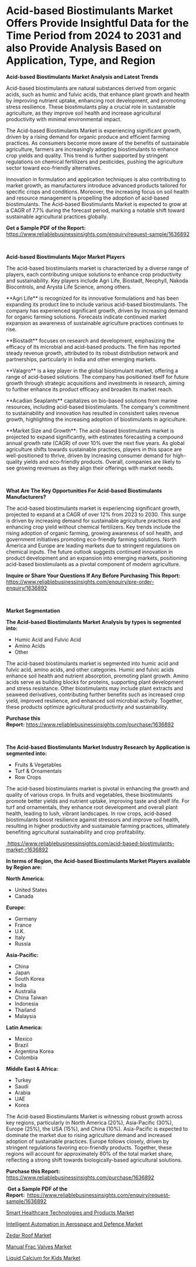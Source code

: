 <p><h1>Acid-based Biostimulants Market Offers Provide Insightful Data for the Time Period from 2024 to 2031 and also Provide Analysis Based on Application, Type, and Region</h1></p><p><strong>Acid-based Biostimulants Market Analysis and Latest Trends</strong></p>
<p><p>Acid-based biostimulants are natural substances derived from organic acids, such as humic and fulvic acids, that enhance plant growth and health by improving nutrient uptake, enhancing root development, and promoting stress resilience. These biostimulants play a crucial role in sustainable agriculture, as they improve soil health and increase agricultural productivity with minimal environmental impact.</p><p>The Acid-based Biostimulants Market is experiencing significant growth, driven by a rising demand for organic produce and efficient farming practices. As consumers become more aware of the benefits of sustainable agriculture, farmers are increasingly adopting biostimulants to enhance crop yields and quality. This trend is further supported by stringent regulations on chemical fertilizers and pesticides, pushing the agriculture sector toward eco-friendly alternatives.</p><p>Innovation in formulation and application techniques is also contributing to market growth, as manufacturers introduce advanced products tailored for specific crops and conditions. Moreover, the increasing focus on soil health and resource management is propelling the adoption of acid-based biostimulants. The Acid-based Biostimulants Market is expected to grow at a CAGR of 7.7% during the forecast period, marking a notable shift toward sustainable agricultural practices globally.</p></p>
<p><strong>Get a Sample PDF of the Report:&nbsp;</strong> <a href="https://www.reliablebusinessinsights.com/enquiry/request-sample/1636892?utm_campaign=1094&utm_medium=2&utm_source=Github&utm_content=ia&utm_term=07122024&utm_id=acid-based-biostimulants">https://www.reliablebusinessinsights.com/enquiry/request-sample/1636892</a></p>
<p>&nbsp;</p>
<p><strong>Acid-based Biostimulants Major Market Players</strong></p>
<p><p>The acid-based biostimulants market is characterized by a diverse range of players, each contributing unique solutions to enhance crop productivity and sustainability. Key players include Agri Life, Biostadt, Neophyll, Nakoda Biocontrols, and Arysta Life Science, among others.</p><p>**Agri Life** is recognized for its innovative formulations and has been expanding its product line to include various acid-based biostimulants. The company has experienced significant growth, driven by increasing demand for organic farming solutions. Forecasts indicate continued market expansion as awareness of sustainable agriculture practices continues to rise.</p><p>**Biostadt** focuses on research and development, emphasizing the efficacy of its microbial and acid-based products. The firm has reported steady revenue growth, attributed to its robust distribution network and partnerships, particularly in India and other emerging markets.</p><p>**Valagro** is a key player in the global biostimulant market, offering a range of acid-based solutions. The company has positioned itself for future growth through strategic acquisitions and investments in research, aiming to further enhance its product efficacy and broaden its market reach.</p><p>**Acadian Seaplants** capitalizes on bio-based solutions from marine resources, including acid-based biostimulants. The company's commitment to sustainability and innovation has resulted in consistent sales revenue growth, highlighting the increasing adoption of biostimulants in agriculture.</p><p>**Market Size and Growth**: The acid-based biostimulants market is projected to expand significantly, with estimates forecasting a compound annual growth rate (CAGR) of over 10% over the next five years. As global agriculture shifts towards sustainable practices, players in this space are well-positioned to thrive, driven by increasing consumer demand for high-quality yields and eco-friendly products. Overall, companies are likely to see growing revenues as they align their offerings with market needs.</p></p>
<p>&nbsp;</p>
<p><strong>What Are The Key Opportunities For Acid-based Biostimulants Manufacturers?</strong></p>
<p><p>The acid-based biostimulants market is experiencing significant growth, projected to expand at a CAGR of over 12% from 2023 to 2030. This surge is driven by increasing demand for sustainable agriculture practices and enhancing crop yield without chemical fertilizers. Key trends include the rising adoption of organic farming, growing awareness of soil health, and government initiatives promoting eco-friendly farming solutions. North America and Europe are leading markets due to stringent regulations on chemical inputs. The future outlook suggests continued innovation in product development and an expansion into emerging markets, positioning acid-based biostimulants as a pivotal component of modern agriculture.</p></p>
<p><strong>Inquire or Share Your Questions If Any Before Purchasing This Report:</strong> <a href="https://www.reliablebusinessinsights.com/enquiry/pre-order-enquiry/1636892?utm_campaign=1094&utm_medium=2&utm_source=Github&utm_content=ia&utm_term=07122024&utm_id=acid-based-biostimulants">https://www.reliablebusinessinsights.com/enquiry/pre-order-enquiry/1636892</a></p>
<p>&nbsp;</p>
<p><strong>Market Segmentation</strong></p>
<p><strong>The Acid-based Biostimulants Market Analysis by types is segmented into:</strong></p>
<p><ul><li>Humic Acid and Fulvic Acid</li><li>Amino Acids</li><li>Other</li></ul></p>
<p><p>The acid-based biostimulants market is segmented into humic acid and fulvic acid, amino acids, and other categories. Humic and fulvic acids enhance soil health and nutrient absorption, promoting plant growth. Amino acids serve as building blocks for proteins, supporting plant development and stress resistance. Other biostimulants may include plant extracts and seaweed derivatives, contributing further benefits such as increased crop yield, improved resilience, and enhanced soil microbial activity. Together, these products optimize agricultural productivity and sustainability.</p></p>
<p><strong>Purchase this Report:&nbsp;</strong><a href="https://www.reliablebusinessinsights.com/purchase/1636892?utm_campaign=1094&utm_medium=2&utm_source=Github&utm_content=ia&utm_term=07122024&utm_id=acid-based-biostimulants">https://www.reliablebusinessinsights.com/purchase/1636892</a></p>
<p>&nbsp;</p>
<p><strong>The Acid-based Biostimulants Market Industry Research by Application is segmented into:</strong></p>
<p><ul><li>Fruits & Vegetables</li><li>Turf & Ornamentals</li><li>Row Crops</li></ul></p>
<p><p>The acid-based biostimulants market is pivotal in enhancing the growth and quality of various crops. In fruits and vegetables, these biostimulants promote better yields and nutrient uptake, improving taste and shelf life. For turf and ornamentals, they enhance root development and overall plant health, leading to lush, vibrant landscapes. In row crops, acid-based biostimulants boost resilience against stressors and improve soil health, resulting in higher productivity and sustainable farming practices, ultimately benefiting agricultural sustainability and crop profitability.</p></p>
<p><a href="https://www.reliablebusinessinsights.com/acid-based-biostimulants-market-r1636892?utm_campaign=1094&utm_medium=2&utm_source=Github&utm_content=ia&utm_term=07122024&utm_id=acid-based-biostimulants">&nbsp;https://www.reliablebusinessinsights.com/acid-based-biostimulants-market-r1636892</a></p>
<p><strong>In terms of Region, the Acid-based Biostimulants Market Players available by Region are:</strong></p>
<p>
    <p> <strong> North America: </strong>
        <ul>
            <li>United States</li>
            <li>Canada</li>
        </ul>
        </p> 
    <p> <strong> Europe: </strong>
        <ul>
            <li>Germany</li>
            <li>France</li>
            <li>U.K.</li>
            <li>Italy</li>
            <li>Russia</li>
        </ul>
        </p> 
    <p> <strong> Asia-Pacific: </strong>
        <ul>
            <li>China</li>
            <li>Japan</li>
            <li>South Korea</li>
            <li>India</li>
            <li>Australia</li>
            <li>China Taiwan</li>
            <li>Indonesia</li>
            <li>Thailand</li>
            <li>Malaysia</li>
        </ul>
        </p> 
    <p> <strong> Latin America: </strong>
        <ul>
            <li>Mexico</li>
            <li>Brazil</li>
            <li>Argentina Korea</li>
            <li>Colombia</li>
        </ul>
        </p> 
    <p> <strong> Middle East & Africa: </strong>
        <ul>
            <li>Turkey</li>
            <li>Saudi</li>
            <li>Arabia</li>
            <li>UAE</li>
            <li>Korea</li>
        </ul>
    </p>
    </p>
<p><p>The Acid-based Biostimulants Market is witnessing robust growth across key regions, particularly in North America (20%), Asia-Pacific (30%), Europe (25%), the USA (15%), and China (10%). Asia-Pacific is expected to dominate the market due to rising agriculture demand and increased adoption of sustainable practices. Europe follows closely, driven by stringent regulations favoring eco-friendly products. Together, these regions will account for approximately 80% of the total market share, reflecting a strong shift towards biologically-based agricultural solutions.</p></p>
<p><strong>Purchase this Report: </strong><a href="https://www.reliablebusinessinsights.com/purchase/1636892?utm_campaign=1094&utm_medium=2&utm_source=Github&utm_content=ia&utm_term=07122024&utm_id=acid-based-biostimulants">https://www.reliablebusinessinsights.com/purchase/1636892</a></p>
<p>&nbsp;<strong>Get a Sample PDF of the Report:&nbsp;&nbsp;</strong><a href="https://www.reliablebusinessinsights.com/enquiry/request-sample/1636892?utm_campaign=1094&utm_medium=2&utm_source=Github&utm_content=ia&utm_term=07122024&utm_id=acid-based-biostimulants">https://www.reliablebusinessinsights.com/enquiry/request-sample/1636892</a></p>
<p><strong></strong></p>
<p><p><a href="https://www.linkedin.com/pulse/strategic-market-research-report-smart-healthcare-technologies-baoze?utm_campaign=1094&utm_medium=2&utm_source=Github&utm_content=ia&utm_term=07122024&utm_id=acid-based-biostimulants">Smart Healthcare Technologies and Products Market</a></p><p><a href="https://www.linkedin.com/pulse/the-sympatico-insight-9odme?utm_campaign=1094&utm_medium=2&utm_source=Github&utm_content=ia&utm_term=07122024&utm_id=acid-based-biostimulants">Intelligent Automation in Aerospace and Defence Market</a></p><p><a href="https://github.com/LilianFaulkner65/Market-Research-Report-List-1/blob/main/zedar-roof-market.md?utm_campaign=1094&utm_medium=2&utm_source=Github&utm_content=ia&utm_term=07122024&utm_id=acid-based-biostimulants">Zedar Roof Market</a></p><p><a href="https://issuu.com/reportprime-2/docs/manual-frac-valves-market-size-2030.pptx?utm_campaign=1094&utm_medium=2&utm_source=Github&utm_content=ia&utm_term=07122024&utm_id=acid-based-biostimulants">Manual Frac Valves Market</a></p><p><a href="https://issuu.com/reportprime-2/docs/liquid-calcium-for-kids-market-size-2030.pptx?utm_campaign=1094&utm_medium=2&utm_source=Github&utm_content=ia&utm_term=07122024&utm_id=acid-based-biostimulants">Liquid Calcium for Kids Market</a></p></p>